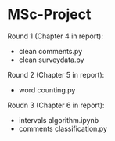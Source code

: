 # MSc-Project
Round 1 (Chapter 4 in report):
- clean comments.py
- clean surveydata.py

Round 2 (Chapter 5 in report):
- word counting.py

Roudn 3 (Chapter 6 in report):
- intervals algorithm.ipynb
- comments classification.py

